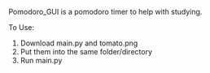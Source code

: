 Pomodoro_GUI is a pomodoro timer to help with studying.

To Use:
1. Download main.py and tomato.png
2. Put them into the same folder/directory
3. Run main.py
